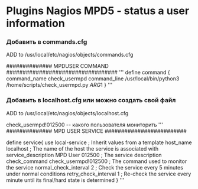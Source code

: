 # Plugins Nagios MPD5 - status a user information

### Добавить в commands.cfg

ADD to /usr/local/etc/nagios/objects/commands.cfg

############## MPDUSER COMMAND ##################################
'''
define command {
    command_name    check_usermpd
    command_line /usr/local/bin/python3 /home/scripts/check_usermpd.py $ARG1$
}
'''

### Добавить в localhost.cfg или можно создать свой файл
ADD to /usr/local/etc/nagios/objects/localhost.cfg

check_usermpd!012500 -- какого пользователя мониторить
'''
##############  MPD USER SERVICE #########################

define service{
    use                     local-service    ; Inherit values from a template
    host_name               localhost        ; The name of the host the service is associated with
    service_description     MPD User 012500  ; The service description
    check_command           check_usermpd!012500 ; The command used to monitor the service
    normal_check_interval   2                ; Check the service every 5 minutes under normal conditions
    retry_check_interval    1                ; Re-check the service every minute until its final/hard state is determined
}
'''
